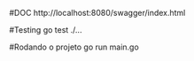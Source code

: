 #DOC
http://localhost:8080/swagger/index.html

#Testing
go test ./...

#Rodando o projeto
go run main.go